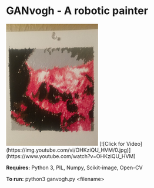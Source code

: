 # GANvogh - A robotic painter
<img src="https://raw.githubusercontent.com/AlexTheHuman/ganvogh/master/img/legend.jpg" alt="drawing" width="250"/>
[![Click for Video](https://img.youtube.com/vi/OHKziQU_HVM/0.jpg)](https://www.youtube.com/watch?v=OHKziQU_HVM)

**Requires:** Python 3, PIL, Numpy, Scikit-image, Open-CV

**To run:** python3 ganvogh.py &lt;filename&gt;